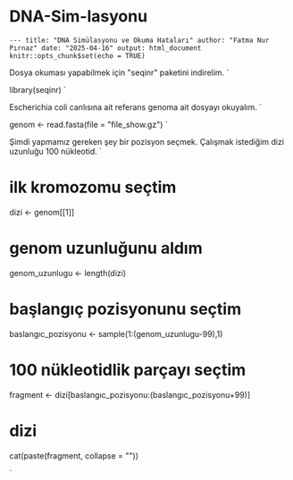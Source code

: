 # DNA-Sim-lasyonu
`---
title: "DNA Simülasyonu ve Okuma Hataları"
author: "Fatma Nur Pırnaz"
date: "2025-04-16"
output: html_document
`
`
knitr::opts_chunk$set(echo = TRUE)
`

Dosya okuması yapabilmek için "seqinr" paketini indirelim.
`

library(seqinr)
`

Escherichia coli canlısına ait referans genoma ait dosyayı okuyalım.
`

genom <- read.fasta(file = "file_show.gz")
`

Şimdi yapmamız gereken şey bir pozisyon seçmek.
Çalışmak istediğim dizi uzunluğu 100 nükleotid.
`

# ilk kromozomu seçtim
dizi <- genom[[1]]

# genom uzunluğunu aldım
genom_uzunlugu <- length(dizi)

# başlangıç pozisyonunu seçtim
baslangıc_pozisyonu <- sample(1:(genom_uzunlugu-99),1)

# 100 nükleotidlik parçayı seçtim
fragment <- dizi[baslangıc_pozisyonu:(baslangıc_pozisyonu+99)]

# dizi
cat(paste(fragment, collapse = ""))

`